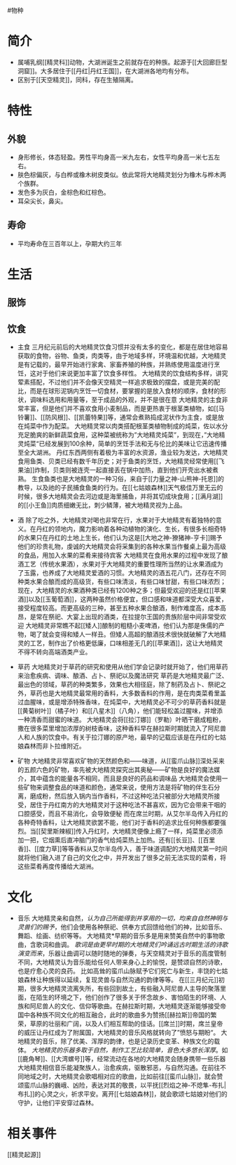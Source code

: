 #物种
# 简介
- 属哺乳纲[[精灵科]]动物，大湖洲诞生之前就存在的种族。起源于[[大回廊巨型洞窟]]。大多居住于[[丹红|丹红王国]]，在大湖洲各地均有分布。
- 区别于[[天空精灵]]，同科，存在生殖隔离。
# 特性
## 外貌
- 身形修长，体态轻盈。男性平均身高一米九左右，女性平均身高一米七五左右。
- 肤色棕偏灰，与白桦或橡木树皮类似。依此常将大地精灵划分为橡木与桦木两个族群。
- 发色多为灰白，金棕色和红棕色。
- 耳朵尖长，鼻尖。
## 寿命
- 平均寿命在三百年以上，孕期大约三年
# 生活
## 服饰

## 饮食
- 主食
	三月纪元前后的大地精灵饮食习惯并没有太多的变化，都是在居住地容易获取的食物，谷物、鱼类，肉类等，由于地域多样，环境温和优越，大地精灵是有记载的，最早开始进行家禽、家畜养殖的种族，并熟练使用温度进行烹饪，这对于他们来说更加丰富了饮食多样性。
	大地精灵的饮食结构多样，讲究荤素搭配，不过他们并不会像天空精灵一样追求极致的摆盘，或是完美的配比，而是在球形泥锅内烹饪一切食材，要掌握的是放入食材的顺序，食材的形状，调味料选用和用量等，至于成品的外观，并不是很在意
	大地精灵的主食非常丰富，但是他们并不喜欢食用小麦制品，而是更热衷于根茎类植物，如[[马铃薯]]、[[防风根]]、[[凯蕾特果]]等，通常会煮熟捣成泥状作为主食，或是放在炖菜中作为配菜。
	大地精灵常以肉类搭配根茎类植物制成的炖菜，佐以水分充足脆爽的新鲜蔬菜食用，这种菜被统称为”大地精灵炖菜”，到现在，”大地精灵炖菜“已经发展到100余种，简单的烹饪手法和无与伦比的美味让它迅速传播至全大湖洲。
	丹红东西两侧有着极为丰富的水资源，渔业较为发达，大地精灵食用鱼类、贝类已经有数千年历史；对于鱼类的烹饪，大地精灵经常使用[[飞果油]]炸制，贝类则被连壳一起直接丢在锅中加热，直到他们开壳出水被煮熟。
	生食鱼类也是大地精灵的一种习俗，来自于[[力量之神-山熊神-托恩]]的教导，以及祂的子民捕食鱼类的行为。在[[七姑娘森林]]天气极佳万里无云的时候，很多大地精灵会去河边或是海里捕鱼，并将其切成块食用；[[满月湖]]的[[小王鱼]]肉质细嫩无比，刺少鳞薄，被大地精灵视为上品。

- 酒
	除了吃之外，大地精灵对喝也非常在行，水果对于大地精灵有着独特的意义。在丹红的领地内，魔力影响着各种动植物的演化、生长，有很多长相奇特的水果只在丹红的土地上生长，他们认为这是[[大地之神-獠猪神-亨卡]]赐予他们的珍贵礼物，虔诚的大地精灵会将采集到的各种水果当作餐桌上最为高级的食品，用加入水果的菜肴来接待宾客
	大地精灵在食用水果的过程中发现了酿酒工艺（传统水果酒），水果对于大地精灵的重要性理所当然的让水果酒成为了玉露，也养成了大地精灵爱酒的习惯。大地精灵的酒五花八门，还存在不同种类水果合酿而成的高级货，有些口味清淡，有些口味甘甜，有些口味浓烈；现在，大地精灵的水果酒种类已经有1200种之多；但最受欢迎的还是红[[苹果酒]]以及[[玉葡萄酒]]，这两种虽然价格便宜，但口感和味道都深受大众喜爱，接受程度较高。而更高级的三种，甚至五种水果合酿酒，制作难度高，成本高昂，是常在祭祀、大宴上出现的酒类，在拉提尔王国的贵族阶层中间非常受欢迎
	大地精灵非常瞧不起[[矮人]]酿制的粗糙小麦啤酒，他们认为那是侏儒的产物，喝了就会变得和矮人一样丑。但矮人高超的酿酒技术很快就破解了大地精灵的工艺，制作出了价格更低廉，口味相差无几的[[苹果酒]]，这让大地精灵不得不转向高端酒类产业。

- 草药
	大地精灵对于草药的研究和使用从他们学会记录时就开始了，他们用草药来治愈疾病、调味、酿酒、占卜、祭祀以及魔法研究
	草药是大地精灵最广泛、最出色的领域，草药的种类繁多，效果也大相径庭，除了制药及占卜、祭祀之外，草药也是大地精灵最常用的香料，大多数香料的作用，是在肉类菜肴里盖过血腥味，或是增添特殊香味，在炖菜中，大地精灵必不可少的草药香料就是[[黄菊树叶]]（橘子叶）和[[八星木]]（八角），他们能轻松盖过腥味，并增添一种清香而甜蜜的味道。
	大地精灵会将[[拉汀娜]]（罗勒）叶晒干磨成粗粉，撒在很多菜里增加浓厚的树枝香味，这种香料早在赫拉斯时期就流入了阿尼兽人和人族的饮食中。有关于拉汀娜的原产地，最早的记载应该是在丹红的七姑娘森林而非卜拉维附近。

- 矿物
	大地精灵非常喜欢矿物的天然颜色和——味道，从[[蛮爪山脉]]深处采来的五颜六色的矿物，率先被大地精灵探究出其奥秘——矿物是良好的魔法媒介，其中蕴含的能量各不相同，而且是良好的药品和调味品
	大地精灵会使用一些矿物来调整食品的味道和颜色，通常来说，使用方法是将矿物的伴生石分离，磨成粉，然后放入锅内当作香料，不过这种吃法只被部分大地精灵所接受，居住于丹红南方的大地精灵对于这种吃法不甚喜欢，因为它会带来干咽的口腔感受，而且不易消化，会导致便秘
	而在席兰时期，从艾尔半岛传入丹红的各种奇特香料，让大地精灵欲罢不能，他们对于香料的追求比任何种族都要强烈。当[[契里斯辣椒]]传入丹红时，大地精灵便像上瘾了一样，炖菜里必须添加一把，它烟熏后直冲脑门的香气给炖菜热上加热。还有[[长豆]]、[[百里香]]、[[度力草]]等等香料从艾尔半岛传入，善于味道调配的大地精灵第一时间就将他们融入进了自己的文化之中，并开发出了很多之前无法实现的菜肴，将这些菜肴再度传播给大湖洲。
# 文化
- 音乐
	大地精灵亲和自然，*认为自己所能得到并享用的一切，均来自自然神明与灵兽们的赐予*，他们会使用各种祭祀、供奉方式回馈给他们的神，比如音乐、舞蹈、绘画、纺织等等。
	大地精灵*早期的音乐多是用来赞美自然中的事物歌曲，含歌词和曲调。
	*歌词是由更早时期的大地精灵们吟诵远古时期生活的诗歌演变而来*，乐器让曲调可以随时随地的弹奏，与天空精灵对于音乐的高度管制不同，大地精灵认为音乐能给任何人带来身心上的愉悦，是赞颂自然的诗歌，也是疗愈心灵的良药。
	比如高耸的蛮爪山脉赋予它们死亡与新生，丰饶的七姑娘森林让种族得以延续，复现灵兽与自然沟通的韵律等等。
	在[[三月纪元]]初期，很多大地精灵流离失所，有些回到故土，有些融入阿尼兽人主导的聚落里面，在陌生的环境之下，他们创作了很多关于怀念故乡、害怕陌生的环境、人族和阿尼兽人的文化、信仰等歌曲。在赫拉斯时期，大地精灵逐渐能够接受帝国中各种族不同文化的相互融合，此时的歌曲多为赞扬[[赫拉斯]]帝国的繁荣，草原的壮丽和广阔，以及人们相互帮助的佳话。[[席兰]]时期，席兰皇帝的威压让丹红成为了附属国，大地精灵的音乐风格就转向了”愤怒与期盼“。
	大地精灵的音乐，除了优美、浑厚的韵律，也是记录历史变革、种族文化的载体。
	*大地精灵的乐器多取于自然，制作工艺比较简单，音色大多悠长浑厚*。如[[鹿角琴]]、[[大湾螺号]]等，经常流动在各地的大地精灵会随身携带一些乐器
	大地精灵相信音乐能凝聚族人，治愈疾病，驱散邪恶，与自然沟通。在前往不同地域之时，大地精灵会歌唱相对应的歌曲，比如前往[[蛮爪山脉]]，就会赞颂蛮爪山脉的巍峨、凶险，表达对其的敬畏，以平抚[[烈焰之神-不熄隼-布扎|布扎]]的心灵之火，祈求平安。离开[[七姑娘森林]]，就会歌颂七姑娘对他们的守护，让他们平安穿过森林。

# 相关事件
[[精灵起源]]
